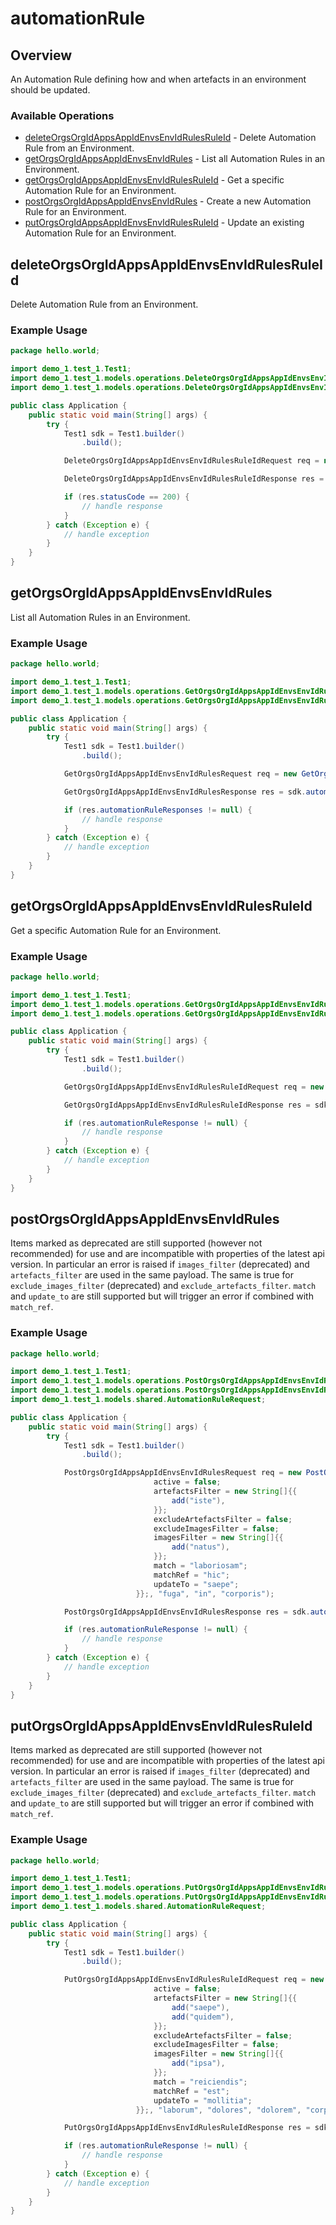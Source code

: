 # automationRule

## Overview

An Automation Rule defining how and when artefacts in an environment should be updated.
<SchemaDefinition schemaRef="#/components/schemas/AutomationRuleRequest" />


### Available Operations

* [deleteOrgsOrgIdAppsAppIdEnvsEnvIdRulesRuleId](#deleteorgsorgidappsappidenvsenvidrulesruleid) - Delete Automation Rule from an Environment.
* [getOrgsOrgIdAppsAppIdEnvsEnvIdRules](#getorgsorgidappsappidenvsenvidrules) - List all Automation Rules in an Environment.
* [getOrgsOrgIdAppsAppIdEnvsEnvIdRulesRuleId](#getorgsorgidappsappidenvsenvidrulesruleid) - Get a specific Automation Rule for an Environment.
* [postOrgsOrgIdAppsAppIdEnvsEnvIdRules](#postorgsorgidappsappidenvsenvidrules) - Create a new Automation Rule for an Environment.
* [putOrgsOrgIdAppsAppIdEnvsEnvIdRulesRuleId](#putorgsorgidappsappidenvsenvidrulesruleid) - Update an existing Automation Rule for an Environment.

## deleteOrgsOrgIdAppsAppIdEnvsEnvIdRulesRuleId

Delete Automation Rule from an Environment.

### Example Usage

```java
package hello.world;

import demo_1.test_1.Test1;
import demo_1.test_1.models.operations.DeleteOrgsOrgIdAppsAppIdEnvsEnvIdRulesRuleIdRequest;
import demo_1.test_1.models.operations.DeleteOrgsOrgIdAppsAppIdEnvsEnvIdRulesRuleIdResponse;

public class Application {
    public static void main(String[] args) {
        try {
            Test1 sdk = Test1.builder()
                .build();

            DeleteOrgsOrgIdAppsAppIdEnvsEnvIdRulesRuleIdRequest req = new DeleteOrgsOrgIdAppsAppIdEnvsEnvIdRulesRuleIdRequest("molestiae", "modi", "qui", "impedit");            

            DeleteOrgsOrgIdAppsAppIdEnvsEnvIdRulesRuleIdResponse res = sdk.automationRule.deleteOrgsOrgIdAppsAppIdEnvsEnvIdRulesRuleId(req);

            if (res.statusCode == 200) {
                // handle response
            }
        } catch (Exception e) {
            // handle exception
        }
    }
}
```

## getOrgsOrgIdAppsAppIdEnvsEnvIdRules

List all Automation Rules in an Environment.

### Example Usage

```java
package hello.world;

import demo_1.test_1.Test1;
import demo_1.test_1.models.operations.GetOrgsOrgIdAppsAppIdEnvsEnvIdRulesRequest;
import demo_1.test_1.models.operations.GetOrgsOrgIdAppsAppIdEnvsEnvIdRulesResponse;

public class Application {
    public static void main(String[] args) {
        try {
            Test1 sdk = Test1.builder()
                .build();

            GetOrgsOrgIdAppsAppIdEnvsEnvIdRulesRequest req = new GetOrgsOrgIdAppsAppIdEnvsEnvIdRulesRequest("cum", "esse", "ipsum");            

            GetOrgsOrgIdAppsAppIdEnvsEnvIdRulesResponse res = sdk.automationRule.getOrgsOrgIdAppsAppIdEnvsEnvIdRules(req);

            if (res.automationRuleResponses != null) {
                // handle response
            }
        } catch (Exception e) {
            // handle exception
        }
    }
}
```

## getOrgsOrgIdAppsAppIdEnvsEnvIdRulesRuleId

Get a specific Automation Rule for an Environment.

### Example Usage

```java
package hello.world;

import demo_1.test_1.Test1;
import demo_1.test_1.models.operations.GetOrgsOrgIdAppsAppIdEnvsEnvIdRulesRuleIdRequest;
import demo_1.test_1.models.operations.GetOrgsOrgIdAppsAppIdEnvsEnvIdRulesRuleIdResponse;

public class Application {
    public static void main(String[] args) {
        try {
            Test1 sdk = Test1.builder()
                .build();

            GetOrgsOrgIdAppsAppIdEnvsEnvIdRulesRuleIdRequest req = new GetOrgsOrgIdAppsAppIdEnvsEnvIdRulesRuleIdRequest("excepturi", "aspernatur", "perferendis", "ad");            

            GetOrgsOrgIdAppsAppIdEnvsEnvIdRulesRuleIdResponse res = sdk.automationRule.getOrgsOrgIdAppsAppIdEnvsEnvIdRulesRuleId(req);

            if (res.automationRuleResponse != null) {
                // handle response
            }
        } catch (Exception e) {
            // handle exception
        }
    }
}
```

## postOrgsOrgIdAppsAppIdEnvsEnvIdRules

Items marked as deprecated are still supported (however not recommended) for use and are incompatible with properties of the latest api version. In particular an error is raised if  `images_filter` (deprecated) and `artefacts_filter` are used in the same payload. The same is true for `exclude_images_filter` (deprecated) and `exclude_artefacts_filter`. `match` and `update_to` are still supported but will trigger an error if combined with `match_ref`.

### Example Usage

```java
package hello.world;

import demo_1.test_1.Test1;
import demo_1.test_1.models.operations.PostOrgsOrgIdAppsAppIdEnvsEnvIdRulesRequest;
import demo_1.test_1.models.operations.PostOrgsOrgIdAppsAppIdEnvsEnvIdRulesResponse;
import demo_1.test_1.models.shared.AutomationRuleRequest;

public class Application {
    public static void main(String[] args) {
        try {
            Test1 sdk = Test1.builder()
                .build();

            PostOrgsOrgIdAppsAppIdEnvsEnvIdRulesRequest req = new PostOrgsOrgIdAppsAppIdEnvsEnvIdRulesRequest(                new AutomationRuleRequest("natus") {{
                                active = false;
                                artefactsFilter = new String[]{{
                                    add("iste"),
                                }};
                                excludeArtefactsFilter = false;
                                excludeImagesFilter = false;
                                imagesFilter = new String[]{{
                                    add("natus"),
                                }};
                                match = "laboriosam";
                                matchRef = "hic";
                                updateTo = "saepe";
                            }};, "fuga", "in", "corporis");            

            PostOrgsOrgIdAppsAppIdEnvsEnvIdRulesResponse res = sdk.automationRule.postOrgsOrgIdAppsAppIdEnvsEnvIdRules(req);

            if (res.automationRuleResponse != null) {
                // handle response
            }
        } catch (Exception e) {
            // handle exception
        }
    }
}
```

## putOrgsOrgIdAppsAppIdEnvsEnvIdRulesRuleId

Items marked as deprecated are still supported (however not recommended) for use and are incompatible with properties of the latest api version. In particular an error is raised if  `images_filter` (deprecated) and `artefacts_filter` are used in the same payload. The same is true for `exclude_images_filter` (deprecated) and `exclude_artefacts_filter`. `match` and `update_to` are still supported but will trigger an error if combined with `match_ref`.

### Example Usage

```java
package hello.world;

import demo_1.test_1.Test1;
import demo_1.test_1.models.operations.PutOrgsOrgIdAppsAppIdEnvsEnvIdRulesRuleIdRequest;
import demo_1.test_1.models.operations.PutOrgsOrgIdAppsAppIdEnvsEnvIdRulesRuleIdResponse;
import demo_1.test_1.models.shared.AutomationRuleRequest;

public class Application {
    public static void main(String[] args) {
        try {
            Test1 sdk = Test1.builder()
                .build();

            PutOrgsOrgIdAppsAppIdEnvsEnvIdRulesRuleIdRequest req = new PutOrgsOrgIdAppsAppIdEnvsEnvIdRulesRuleIdRequest(                new AutomationRuleRequest("iste") {{
                                active = false;
                                artefactsFilter = new String[]{{
                                    add("saepe"),
                                    add("quidem"),
                                }};
                                excludeArtefactsFilter = false;
                                excludeImagesFilter = false;
                                imagesFilter = new String[]{{
                                    add("ipsa"),
                                }};
                                match = "reiciendis";
                                matchRef = "est";
                                updateTo = "mollitia";
                            }};, "laborum", "dolores", "dolorem", "corporis");            

            PutOrgsOrgIdAppsAppIdEnvsEnvIdRulesRuleIdResponse res = sdk.automationRule.putOrgsOrgIdAppsAppIdEnvsEnvIdRulesRuleId(req);

            if (res.automationRuleResponse != null) {
                // handle response
            }
        } catch (Exception e) {
            // handle exception
        }
    }
}
```
